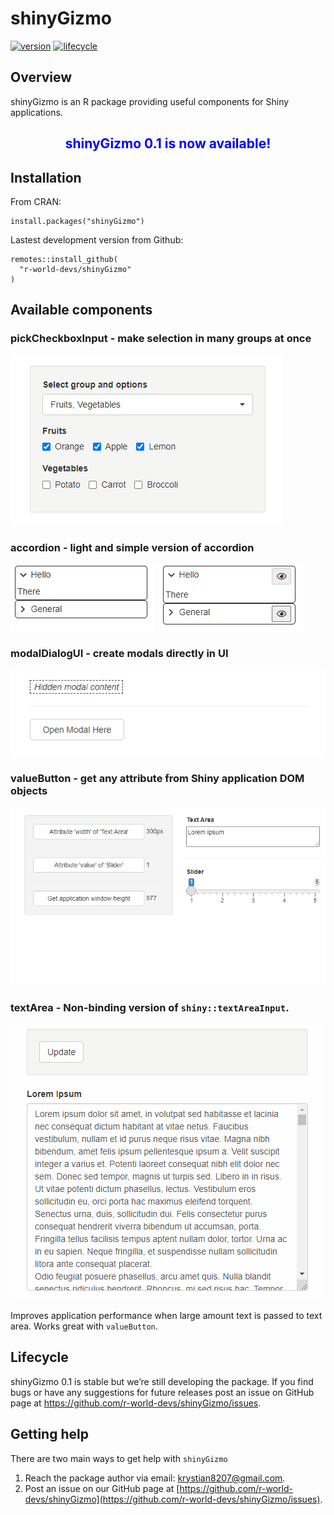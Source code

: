
# shinyGizmo

[![version](https://img.shields.io/static/v1.svg?label=github.com&message=v.0.1&color=ff69b4)](https://img.shields.io/static/v1.svg?label=github.com&message=v.0.1&color=ff69b4)
[![lifecycle](https://img.shields.io/badge/lifecycle-stable-success.svg)](https://lifecycle.r-lib.org/articles/stages.html#stable)

## Overview

shinyGizmo is an R package providing useful components for Shiny
applications.

<center>

## <span style="color:blue"> shinyGizmo 0.1 is now available!</span>

</center>

## Installation

From CRAN:

    install.packages("shinyGizmo")

Lastest development version from Github:

    remotes::install_github(
      "r-world-devs/shinyGizmo"
    )

## Available components

### pickCheckboxInput - make selection in many groups at once

![](./man/figures/pickcheckbox.gif)

### accordion - light and simple version of accordion

![](./man/figures/accordion.gif) ![](./man/figures/accordion_enroll.gif)

### modalDialogUI - create modals directly in UI

![](./man/figures/modalui.gif)

### valueButton - get any attribute from Shiny application DOM objects

![](./man/figures/valuebutton.gif)

### textArea - Non-binding version of `shiny::textAreaInput`.

![](./man/figures/textarea.gif)

Improves application performance when large amount text is passed to
text area. Works great with `valueButton`.

## Lifecycle

shinyGizmo 0.1 is stable but we’re still developing the package. If you
find bugs or have any suggestions for future releases post an issue on
GitHub page at <https://github.com/r-world-devs/shinyGizmo/issues>.

## Getting help

There are two main ways to get help with `shinyGizmo`

1.  Reach the package author via email: <krystian8207@gmail.com>.
2.  Post an issue on our GitHub page at
    [https://github.com/r-world-devs/shinyGizmo](https://github.com/r-world-devs/shinyGizmo/issues).
